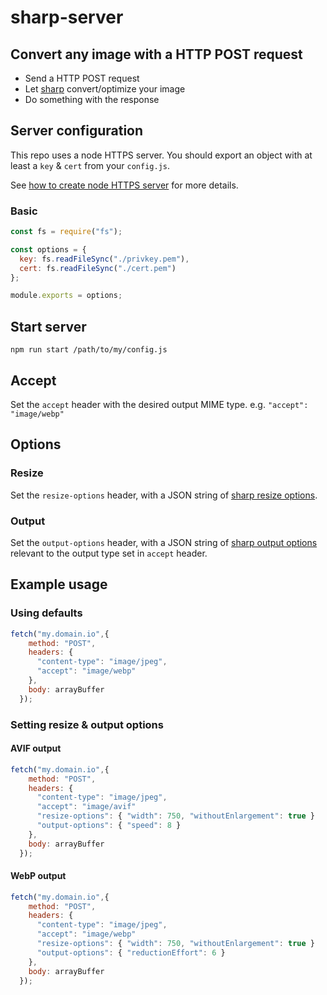 # sharp-server

## Convert any image with a HTTP POST request
- Send a HTTP POST request
- Let [sharp](https://github.com/lovell/sharp) convert/optimize your image
- Do something with the response

## Server configuration
This repo uses a node HTTPS server.
You should export an object with at least a `key` & `cert` from your `config.js`.

See [how to create node HTTPS server](https://nodejs.org/en/knowledge/HTTP/servers/how-to-create-a-HTTPS-server/) for more details.

### Basic
```javascript
const fs = require("fs");

const options = {
  key: fs.readFileSync("./privkey.pem"),
  cert: fs.readFileSync("./cert.pem")
};

module.exports = options;
```

## Start server
`npm run start /path/to/my/config.js`

## Accept
Set the `accept` header with the desired output MIME type.
e.g. `"accept": "image/webp"`

## Options

### Resize
Set the `resize-options` header, with a JSON string of [sharp resize options](https://sharp.pixelplumbing.com/api-resize).

### Output
Set the `output-options` header, with a JSON string of [sharp output options](https://sharp.pixelplumbing.com/api-output)
relevant to the output type set in `accept` header. 

## Example usage
### Using defaults
```javascript
fetch("my.domain.io",{
    method: "POST",
    headers: {
      "content-type": "image/jpeg",
      "accept": "image/webp"
    },
    body: arrayBuffer
  });
```
### Setting resize & output options
#### AVIF output
```javascript
fetch("my.domain.io",{
    method: "POST",
    headers: {
      "content-type": "image/jpeg",
      "accept": "image/avif"
      "resize-options": { "width": 750, "withoutEnlargement": true }
      "output-options": { "speed": 8 }
    },
    body: arrayBuffer
  });
```

#### WebP output
```javascript
fetch("my.domain.io",{
    method: "POST",
    headers: {
      "content-type": "image/jpeg",
      "accept": "image/webp"
      "resize-options": { "width": 750, "withoutEnlargement": true }
      "output-options": { "reductionEffort": 6 }
    },
    body: arrayBuffer
  });
```
